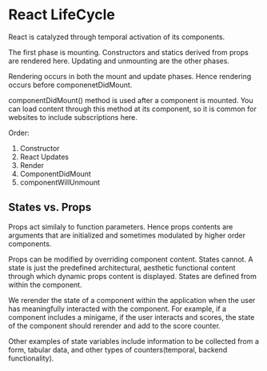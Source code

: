 # React LifeCycle

React is catalyzed through temporal activation of its components.

The first phase is mounting. Constructors and statics derived from props are rendered here. Updating and unmounting are the other phases.  

Rendering occurs in both the mount and update phases.  Hence rendering occurs before componenetDidMount. 

componentDidMount() method is used after a component is mounted.  You can load content through this method at its component, so it is common for websites to include subscriptions here.

Order:

1. Constructor
2. React Updates
3. Render
4. ComponentDidMount
5. componentWillUnmount

## States vs. Props

Props act similaly to function parameters. Hence props contents are arguments that are initialized and sometimes modulated by higher order components. 

Props can be modified by overriding component content. States cannot.  A state is just the predefined architectural, aesthetic functional content through which dynamic props content is displayed. States are defined from within the component.  

We rerender the state of a component within the application when the user has meaningfully interacted with the component.  For example, if a component includes a minigame, if the user interacts and scores, the state of the component should rerender and add to the score counter.  

Other examples of state variables include information to be collected from a form, tabular data, and other types of counters(temporal, backend functionality).

